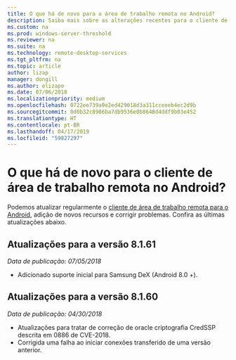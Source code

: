 ```yaml
---
title: O que há de novo para a área de trabalho remota no Android?
description: Saiba mais sobre as alterações recentes para o cliente de área de trabalho remota para Android
ms.custom: na
ms.prod: windows-server-threshold
ms.reviewer: na
ms.suite: na
ms.technology: remote-desktop-services
ms.tgt_pltfrm: na
ms.topic: article
author: lizap
manager: dongill
ms.author: elizapo
ms.date: 07/06/2018
ms.localizationpriority: medium
ms.openlocfilehash: 0722ee739a9e2ed429018d3a311cceeeb4ec2d9b
ms.sourcegitcommit: 0d0b32c8986ba7db9536e0b8648d4ddf9b03e452
ms.translationtype: HT
ms.contentlocale: pt-BR
ms.lasthandoff: 04/17/2019
ms.locfileid: "59827297"
---
```

# <a name="whats-new-for-the-remote-desktop-client-on-android"></a>O que há de novo para o cliente de área de trabalho remota no Android?

Podemos atualizar regularmente o [cliente de área de trabalho remota para o Android](remote-desktop-android.md), adição de novos recursos e corrigir problemas. Confira as últimas atualizações abaixo.

## <a name="updates-for-version-8161"></a>Atualizações para a versão 8.1.61
*Data de publicação: 07/05/2018*

- Adicionado suporte inicial para Samsung DeX (Android 8.0 +).

## <a name="updates-for-version-8160"></a>Atualizações para a versão 8.1.60
*Data de publicação: 04/30/2018*

- Atualizações para tratar de correção de oracle criptografia CredSSP descrita em 0886 de CVE-2018.
- Corrigida uma falha ao iniciar conexões transferido de uma versão anterior.
